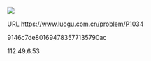 ![](https://blocksrc.haplat.net/_bot_sbu/sbu-pic.gif)

URL https://www.luogu.com.cn/problem/P1034

9146c7de801694783577135790ac

112.49.6.53

